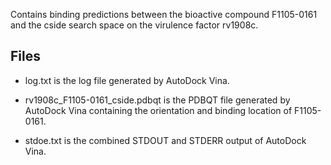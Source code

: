 Contains binding predictions between the bioactive compound F1105-0161 and the cside search space on the virulence factor rv1908c.

## Files

- log.txt is the log file generated by AutoDock Vina.

- rv1908c_F1105-0161_cside.pdbqt is the PDBQT file generated by AutoDock Vina containing the orientation and binding location of F1105-0161.

- stdoe.txt is the combined STDOUT and STDERR output of AutoDock Vina.

